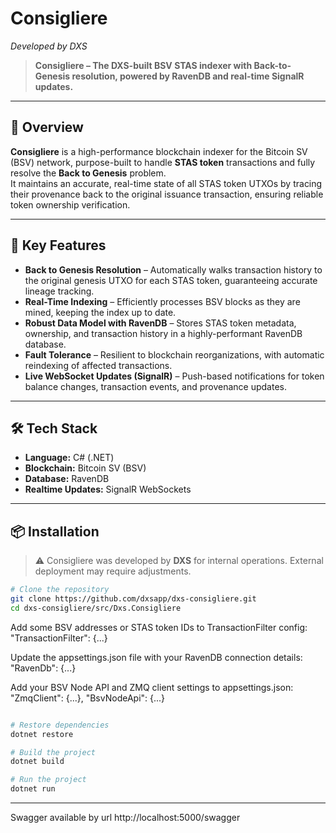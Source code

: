 # Consigliere
*Developed by DXS*

> **Consigliere – The DXS-built BSV STAS indexer with Back-to-Genesis resolution, powered by RavenDB and real-time SignalR updates.**

---

## 📌 Overview

**Consigliere** is a high-performance blockchain indexer for the Bitcoin SV (BSV) network, purpose-built to handle **STAS token** transactions and fully resolve the **Back to Genesis** problem.  
It maintains an accurate, real-time state of all STAS token UTXOs by tracing their provenance back to the original issuance transaction, ensuring reliable token ownership verification.

---

## 🚀 Key Features

- **Back to Genesis Resolution** – Automatically walks transaction history to the original genesis UTXO for each STAS token, guaranteeing accurate lineage tracking.  
- **Real-Time Indexing** – Efficiently processes BSV blocks as they are mined, keeping the index up to date.  
- **Robust Data Model with RavenDB** – Stores STAS token metadata, ownership, and transaction history in a highly-performant RavenDB database.  
- **Fault Tolerance** – Resilient to blockchain reorganizations, with automatic reindexing of affected transactions.  
- **Live WebSocket Updates (SignalR)** – Push-based notifications for token balance changes, transaction events, and provenance updates.  

---

## 🛠 Tech Stack

- **Language:** C# (.NET)  
- **Blockchain:** Bitcoin SV (BSV)  
- **Database:** RavenDB  
- **Realtime Updates:** SignalR WebSockets  

---

## 📦 Installation

> ⚠️ Consigliere was developed by **DXS** for internal operations. External deployment may require adjustments.

```bash
# Clone the repository
git clone https://github.com/dxsapp/dxs-consigliere.git
cd dxs-consigliere/src/Dxs.Consigliere
```

Add some BSV addresses or STAS token IDs to TransactionFilter config:
  "TransactionFilter": {...}


Update the appsettings.json file with your RavenDB connection details:
  "RavenDb": {...}

Add your BSV Node API and ZMQ client settings to appsettings.json:
  "ZmqClient": {...},
  "BsvNodeApi": {...}
  
```bash

# Restore dependencies
dotnet restore

# Build the project
dotnet build

# Run the project
dotnet run
```
---

Swagger available by url http://localhost:5000/swagger

